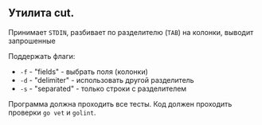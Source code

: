 ## Утилита cut.

Принимает `STDIN`, разбивает по разделителю (`TAB`) на колонки, выводит запрошенные

Поддержать флаги:
* `-f` - "fields" - выбрать поля (колонки)
* `-d` - "delimiter" - использовать другой разделитель
* `-s` - "separated" - только строки с разделителем

Программа должна проходить все тесты. Код должен проходить проверки `go vet` и `golint`.
